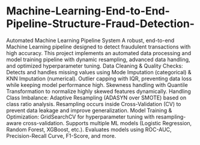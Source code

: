 # Machine-Learning-End-to-End-Pipeline-Structure-Fraud-Detection-
Automated Machine Learning Pipeline System
A robust, end-to-end Machine Learning pipeline designed to detect fraudulent transactions with high accuracy. This project implements an automated data processing and model training pipeline with dynamic resampling, advanced data handling, and optimized hyperparameter tuning.
Data Cleaning & Quality Checks:
Detects and handles missing values using Mode Imputation (categorical) & KNN Imputation (numerical).
Outlier capping with IQR, preventing data loss while keeping model performance high.
Skewness handling with Quantile Transformation to normalize highly skewed features dynamically.
Handling Class Imbalance:
Adaptive Resampling (ADASYN over SMOTE) based on class ratio analysis.
Resampling occurs inside Cross-Validation (CV) to prevent data leakage and improve generalization.
Model Training & Optimization:
GridSearchCV for hyperparameter tuning with resampling-aware cross-validation.
Supports multiple ML models (Logistic Regression, Random Forest, XGBoost, etc.).
Evaluates models using ROC-AUC, Precision-Recall Curve, F1-Score, and more.
